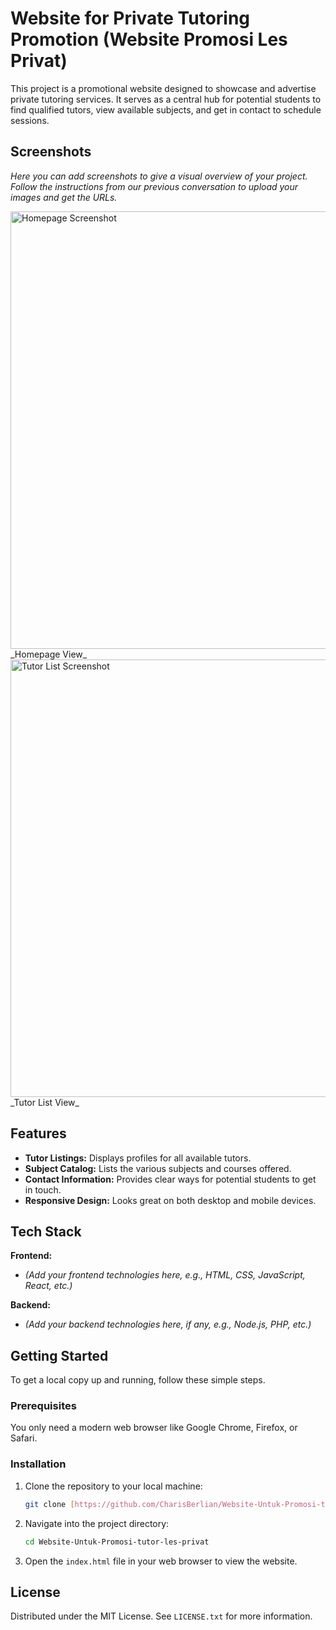 # Website for Private Tutoring Promotion (Website Promosi Les Privat)

This project is a promotional website designed to showcase and advertise private tutoring services. It serves as a central hub for potential students to find qualified tutors, view available subjects, and get in contact to schedule sessions.

## Screenshots

_Here you can add screenshots to give a visual overview of your project. Follow the instructions from our previous conversation to upload your images and get the URLs._

<img src="URL_TO_YOUR_HOMEPAGE_SCREENSHOT.png" alt="Homepage Screenshot" width="700">
<br>
_Homepage View_

<br>

<img src="URL_TO_YOUR_TUTOR_LIST_SCREENSHOT.png" alt="Tutor List Screenshot" width="700">
<br>
_Tutor List View_


## Features

-   **Tutor Listings:** Displays profiles for all available tutors.
-   **Subject Catalog:** Lists the various subjects and courses offered.
-   **Contact Information:** Provides clear ways for potential students to get in touch.
-   **Responsive Design:** Looks great on both desktop and mobile devices.

## Tech Stack

**Frontend:**
* _(Add your frontend technologies here, e.g., HTML, CSS, JavaScript, React, etc.)_

**Backend:**
* _(Add your backend technologies here, if any, e.g., Node.js, PHP, etc.)_


## Getting Started

To get a local copy up and running, follow these simple steps.

### Prerequisites

You only need a modern web browser like Google Chrome, Firefox, or Safari.

### Installation

1.  Clone the repository to your local machine:
    ```bash
    git clone [https://github.com/CharisBerlian/Website-Untuk-Promosi-tutor-les-privat.git](https://github.com/CharisBerlian/Website-Untuk-Promosi-tutor-les-privat.git)
    ```
2.  Navigate into the project directory:
    ```bash
    cd Website-Untuk-Promosi-tutor-les-privat
    ```
3.  Open the `index.html` file in your web browser to view the website.

## License

Distributed under the MIT License. See `LICENSE.txt` for more information.

